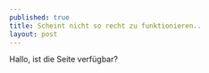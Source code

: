 ```yaml
---
published: true
title: Scheint nicht so recht zu funktionieren..
layout: post
---
```

Hallo, ist die Seite verfügbar?
